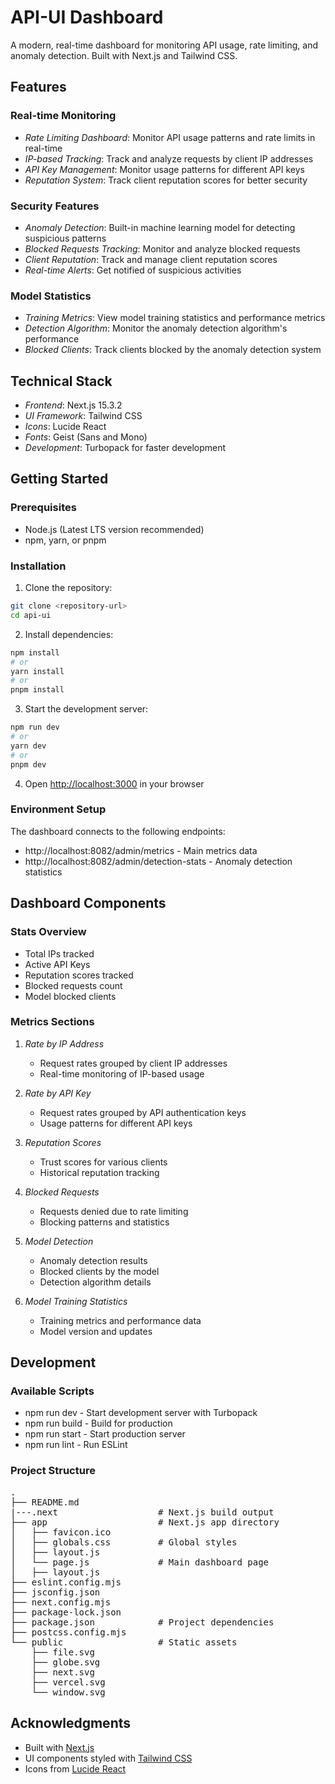 # API-UI Dashboard

A modern, real-time dashboard for monitoring API usage, rate limiting, and anomaly detection. Built with Next.js and Tailwind CSS.

## Features

### Real-time Monitoring
- *Rate Limiting Dashboard*: Monitor API usage patterns and rate limits in real-time
- *IP-based Tracking*: Track and analyze requests by client IP addresses
- *API Key Management*: Monitor usage patterns for different API keys
- *Reputation System*: Track client reputation scores for better security

### Security Features
- *Anomaly Detection*: Built-in machine learning model for detecting suspicious patterns
- *Blocked Requests Tracking*: Monitor and analyze blocked requests
- *Client Reputation*: Track and manage client reputation scores
- *Real-time Alerts*: Get notified of suspicious activities

### Model Statistics
- *Training Metrics*: View model training statistics and performance metrics
- *Detection Algorithm*: Monitor the anomaly detection algorithm's performance
- *Blocked Clients*: Track clients blocked by the anomaly detection system

## Technical Stack

- *Frontend*: Next.js 15.3.2
- *UI Framework*: Tailwind CSS
- *Icons*: Lucide React
- *Fonts*: Geist (Sans and Mono)
- *Development*: Turbopack for faster development

## Getting Started

### Prerequisites
- Node.js (Latest LTS version recommended)
- npm, yarn, or pnpm

### Installation

1. Clone the repository:
``` bash
git clone <repository-url>
cd api-ui
```

2. Install dependencies:
``` bash
npm install
# or
yarn install
# or
pnpm install
```

3. Start the development server:
``` bash
npm run dev
# or
yarn dev
# or
pnpm dev
```

4. Open [http://localhost:3000](http://localhost:3000) in your browser

### Environment Setup

The dashboard connects to the following endpoints:
- http://localhost:8082/admin/metrics - Main metrics data
- http://localhost:8082/admin/detection-stats - Anomaly detection statistics

## Dashboard Components

### Stats Overview
- Total IPs tracked
- Active API Keys
- Reputation scores tracked
- Blocked requests count
- Model blocked clients

### Metrics Sections
1. *Rate by IP Address*
   - Request rates grouped by client IP addresses
   - Real-time monitoring of IP-based usage

2. *Rate by API Key*
   - Request rates grouped by API authentication keys
   - Usage patterns for different API keys

3. *Reputation Scores*
   - Trust scores for various clients
   - Historical reputation tracking

4. *Blocked Requests*
   - Requests denied due to rate limiting
   - Blocking patterns and statistics

5. *Model Detection*
   - Anomaly detection results
   - Blocked clients by the model
   - Detection algorithm details

6. *Model Training Statistics*
   - Training metrics and performance data
   - Model version and updates

## Development

### Available Scripts

- npm run dev - Start development server with Turbopack
- npm run build - Build for production
- npm run start - Start production server
- npm run lint - Run ESLint

### Project Structure

<pre>
.
├── README.md
|---.next                   # Next.js build output
├── app                     # Next.js app directory
│   ├── favicon.ico
│   ├── globals.css         # Global styles
│   ├── layout.js
│   └── page.js             # Main dashboard page
│   ├── layout.js         
├── eslint.config.mjs
├── jsconfig.json
├── next.config.mjs
├── package-lock.json
├── package.json            # Project dependencies
├── postcss.config.mjs
└── public                  # Static assets
    ├── file.svg
    ├── globe.svg
    ├── next.svg
    ├── vercel.svg
    └── window.svg
</pre>

## Acknowledgments

- Built with [Next.js](https://nextjs.org)
- UI components styled with [Tailwind CSS](https://tailwindcss.com)
- Icons from [Lucide React](https://lucide.dev)